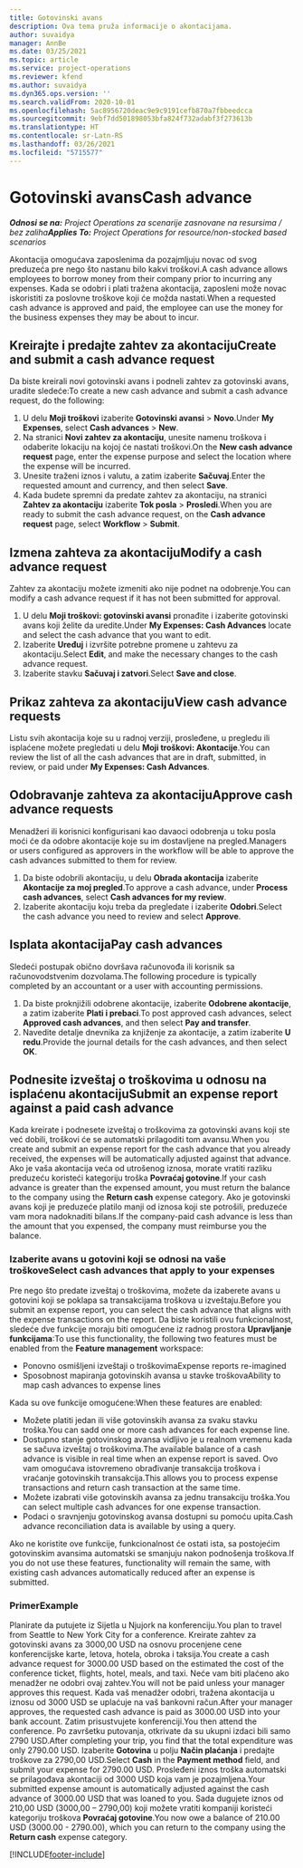 ```yaml
---
title: Gotovinski avans
description: Ova tema pruža informacije o akontacijama.
author: suvaidya
manager: AnnBe
ms.date: 03/25/2021
ms.topic: article
ms.service: project-operations
ms.reviewer: kfend
ms.author: suvaidya
ms.dyn365.ops.version: ''
ms.search.validFrom: 2020-10-01
ms.openlocfilehash: 5ac8956720deac9e9c9191cefb870a7fbbeedcca
ms.sourcegitcommit: 9ebf7dd501898053bfa824f732adabf3f273613b
ms.translationtype: HT
ms.contentlocale: sr-Latn-RS
ms.lasthandoff: 03/26/2021
ms.locfileid: "5715577"
---
```

# <a name="cash-advance"></a><span data-ttu-id="a7a5b-103">Gotovinski avans</span><span class="sxs-lookup"><span data-stu-id="a7a5b-103">Cash advance</span></span>

<span data-ttu-id="a7a5b-104">_**Odnosi se na:** Project Operations za scenarije zasnovane na resursima / bez zaliha_</span><span class="sxs-lookup"><span data-stu-id="a7a5b-104">_**Applies To:** Project Operations for resource/non-stocked based scenarios_</span></span>

<span data-ttu-id="a7a5b-105">Akontacija omogućava zaposlenima da pozajmljuju novac od svog preduzeća pre nego što nastanu bilo kakvi troškovi.</span><span class="sxs-lookup"><span data-stu-id="a7a5b-105">A cash advance allows employees to borrow money from their company prior to incurring any expenses.</span></span> <span data-ttu-id="a7a5b-106">Kada se odobri i plati tražena akontacija, zaposleni može novac iskoristiti za poslovne troškove koji će možda nastati.</span><span class="sxs-lookup"><span data-stu-id="a7a5b-106">When a requested cash advance is approved and paid, the employee can use the money for the business expenses they may be about to incur.</span></span> 

## <a name="create-and-submit-a-cash-advance-request"></a><span data-ttu-id="a7a5b-107">Kreirajte i predajte zahtev za akontaciju</span><span class="sxs-lookup"><span data-stu-id="a7a5b-107">Create and submit a cash advance request</span></span>
<span data-ttu-id="a7a5b-108">Da biste kreirali novi gotovinski avans i podneli zahtev za gotovinski avans, uradite sledeće:</span><span class="sxs-lookup"><span data-stu-id="a7a5b-108">To create a new cash advance and submit a cash advance request, do the following:</span></span> 

1. <span data-ttu-id="a7a5b-109">U delu **Moji troškovi** izaberite **Gotovinski avansi** > **Novo**.</span><span class="sxs-lookup"><span data-stu-id="a7a5b-109">Under **My Expenses**, select **Cash advances** > **New**.</span></span> 
2. <span data-ttu-id="a7a5b-110">Na stranici **Novi zahtev za akontaciju**, unesite namenu troškova i odaberite lokaciju na kojoj će nastati troškovi.</span><span class="sxs-lookup"><span data-stu-id="a7a5b-110">On the **New cash advance request** page, enter the expense purpose and select the location where the expense will be incurred.</span></span>
3. <span data-ttu-id="a7a5b-111">Unesite traženi iznos i valutu, a zatim izaberite **Sačuvaj**.</span><span class="sxs-lookup"><span data-stu-id="a7a5b-111">Enter the requested amount and currency, and then select **Save**.</span></span> 
4. <span data-ttu-id="a7a5b-112">Kada budete spremni da predate zahtev za akontaciju, na stranici **Zahtev za akontaciju** izaberite **Tok posla** > **Prosledi**.</span><span class="sxs-lookup"><span data-stu-id="a7a5b-112">When you are ready to submit the cash advance request, on the **Cash advance request** page, select **Workflow** > **Submit**.</span></span>

## <a name="modify-a-cash-advance-request"></a><span data-ttu-id="a7a5b-113">Izmena zahteva za akontaciju</span><span class="sxs-lookup"><span data-stu-id="a7a5b-113">Modify a cash advance request</span></span>

<span data-ttu-id="a7a5b-114">Zahtev za akontaciju možete izmeniti ako nije podnet na odobrenje.</span><span class="sxs-lookup"><span data-stu-id="a7a5b-114">You can modify a cash advance request if it has not been submitted for approval.</span></span>

1. <span data-ttu-id="a7a5b-115">U delu **Moji troškovi: gotovinski avansi** pronađite i izaberite gotovinski avans koji želite da uredite.</span><span class="sxs-lookup"><span data-stu-id="a7a5b-115">Under **My Expenses: Cash Advances** locate and select the cash advance that you want to edit.</span></span>
2. <span data-ttu-id="a7a5b-116">Izaberite **Uređuj** i izvršite potrebne promene u zahtevu za akontaciju.</span><span class="sxs-lookup"><span data-stu-id="a7a5b-116">Select **Edit**, and make the necessary changes to the cash advance request.</span></span> 
3. <span data-ttu-id="a7a5b-117">Izaberite stavku **Sačuvaj i zatvori**.</span><span class="sxs-lookup"><span data-stu-id="a7a5b-117">Select **Save and close**.</span></span>


## <a name="view-cash-advance-requests"></a><span data-ttu-id="a7a5b-118">Prikaz zahteva za akontaciju</span><span class="sxs-lookup"><span data-stu-id="a7a5b-118">View cash advance requests</span></span>
<span data-ttu-id="a7a5b-119">Listu svih akontacija koje su u radnoj verziji, prosleđene, u pregledu ili isplaćene možete pregledati u delu **Moji troškovi: Akontacije**.</span><span class="sxs-lookup"><span data-stu-id="a7a5b-119">You can review the list of all the cash advances that are in draft, submitted, in review, or paid under **My Expenses: Cash Advances**.</span></span> 

## <a name="approve-cash-advance-requests"></a><span data-ttu-id="a7a5b-120">Odobravanje zahteva za akontaciju</span><span class="sxs-lookup"><span data-stu-id="a7a5b-120">Approve cash advance requests</span></span>

<span data-ttu-id="a7a5b-121">Menadžeri ili korisnici konfigurisani kao davaoci odobrenja u toku posla moći će da odobre akontacije koje su im dostavljene na pregled.</span><span class="sxs-lookup"><span data-stu-id="a7a5b-121">Managers or users configured as approvers in the workflow will be able to approve the cash advances submitted to them for review.</span></span> 

1. <span data-ttu-id="a7a5b-122">Da biste odobrili akontaciju, u delu **Obrada akontacija** izaberite **Akontacije za moj pregled**.</span><span class="sxs-lookup"><span data-stu-id="a7a5b-122">To approve a cash advance, under **Process cash advances**, select **Cash advances for my review**.</span></span>
2. <span data-ttu-id="a7a5b-123">Izaberite akontaciju koju treba da pregledate i izaberite **Odobri**.</span><span class="sxs-lookup"><span data-stu-id="a7a5b-123">Select the cash advance you need to review and select **Approve**.</span></span>  

## <a name="pay-cash-advances"></a><span data-ttu-id="a7a5b-124">Isplata akontacija</span><span class="sxs-lookup"><span data-stu-id="a7a5b-124">Pay cash advances</span></span> 
<span data-ttu-id="a7a5b-125">Sledeći postupak obično dovršava računovođa ili korisnik sa računovodstvenim dozvolama.</span><span class="sxs-lookup"><span data-stu-id="a7a5b-125">The following procedure is typically completed by an accountant or a user with accounting permissions.</span></span>

1. <span data-ttu-id="a7a5b-126">Da biste proknjižili odobrene akontacije, izaberite **Odobrene akontacije**, a zatim izaberite **Plati i prebaci**.</span><span class="sxs-lookup"><span data-stu-id="a7a5b-126">To post approved cash advances, select **Approved cash advances**, and then select **Pay and transfer**.</span></span>  
2. <span data-ttu-id="a7a5b-127">Navedite detalje dnevnika za knjiženje za akontacije, a zatim izaberite **U redu**.</span><span class="sxs-lookup"><span data-stu-id="a7a5b-127">Provide the journal details for the cash advances, and then select **OK**.</span></span> 

## <a name="submit-an-expense-report-against-a-paid-cash-advance"></a><span data-ttu-id="a7a5b-128">Podnesite izveštaj o troškovima u odnosu na isplaćenu akontaciju</span><span class="sxs-lookup"><span data-stu-id="a7a5b-128">Submit an expense report against a paid cash advance</span></span> 

<span data-ttu-id="a7a5b-129">Kada kreirate i podnesete izveštaj o troškovima za gotovinski avans koji ste već dobili, troškovi će se automatski prilagoditi tom avansu.</span><span class="sxs-lookup"><span data-stu-id="a7a5b-129">When you create and submit an expense report for the cash advance that you already received, the expenses will be automatically adjusted against that advance.</span></span> <span data-ttu-id="a7a5b-130">Ako je vaša akontacija veća od utrošenog iznosa, morate vratiti razliku preduzeću koristeći kategoriju troška **Povraćaj gotovine**.</span><span class="sxs-lookup"><span data-stu-id="a7a5b-130">If your cash advance is greater than the expensed amount, you must return the balance to the company using the **Return cash** expense category.</span></span> <span data-ttu-id="a7a5b-131">Ako je gotovinski avans koji je preduzeće platilo manji od iznosa koji ste potrošili, preduzeće vam mora nadoknaditi bilans.</span><span class="sxs-lookup"><span data-stu-id="a7a5b-131">If the company-paid cash advance is less than the amount that you expensed, the company must reimburse you the balance.</span></span> 

### <a name="select-cash-advances-that-apply-to-your-expenses"></a><span data-ttu-id="a7a5b-132">Izaberite avans u gotovini koji se odnosi na vaše troškove</span><span class="sxs-lookup"><span data-stu-id="a7a5b-132">Select cash advances that apply to your expenses</span></span>
<span data-ttu-id="a7a5b-133">Pre nego što predate izveštaj o troškovima, možete da izaberete avans u gotovini koji se poklapa sa transakcijama troškova u izveštaju.</span><span class="sxs-lookup"><span data-stu-id="a7a5b-133">Before you submit an expense report, you can select the cash advance that aligns with the expense transactions on the report.</span></span> <span data-ttu-id="a7a5b-134">Da biste koristili ovu funkcionalnost, sledeće dve funkcije moraju biti omogućene iz radnog prostora **Upravljanje funkcijama**:</span><span class="sxs-lookup"><span data-stu-id="a7a5b-134">To use this functionality, the following two features must be enabled from the **Feature management** workspace:</span></span>

  - <span data-ttu-id="a7a5b-135">Ponovno osmišljeni izveštaji o troškovima</span><span class="sxs-lookup"><span data-stu-id="a7a5b-135">Expense reports re-imagined</span></span>
  - <span data-ttu-id="a7a5b-136">Sposobnost mapiranja gotovinskih avansa u stavke troškova</span><span class="sxs-lookup"><span data-stu-id="a7a5b-136">Ability to map cash advances to expense lines</span></span>
 
 <span data-ttu-id="a7a5b-137">Kada su ove funkcije omogućene:</span><span class="sxs-lookup"><span data-stu-id="a7a5b-137">When these features are enabled:</span></span>
 
  - <span data-ttu-id="a7a5b-138">Možete platiti jedan ili više gotovinskih avansa za svaku stavku troška.</span><span class="sxs-lookup"><span data-stu-id="a7a5b-138">You can sadd one or more cash advances for each expense line.</span></span>
  - <span data-ttu-id="a7a5b-139">Dostupno stanje gotovinskog avansa vidljivo je u realnom vremenu kada se sačuva izveštaj o troškovima.</span><span class="sxs-lookup"><span data-stu-id="a7a5b-139">The available balance of a cash advance is visible in real time when an expense report is saved.</span></span> <span data-ttu-id="a7a5b-140">Ovo vam omogućava istovremeno obrađivanje transakcija troškova i vraćanje gotovinskih transakcija.</span><span class="sxs-lookup"><span data-stu-id="a7a5b-140">This allows you to process expense transactions and return cash transaction at the same time.</span></span>
  - <span data-ttu-id="a7a5b-141">Možete izabrati više gotovinskih avansa za jednu transakciju troška.</span><span class="sxs-lookup"><span data-stu-id="a7a5b-141">You can select multiple cash advances for one expense transaction.</span></span>
  - <span data-ttu-id="a7a5b-142">Podaci o sravnjenju gotovinskog avansa dostupni su pomoću upita.</span><span class="sxs-lookup"><span data-stu-id="a7a5b-142">Cash advance reconciliation data is available by using a query.</span></span> 
 
<span data-ttu-id="a7a5b-143">Ako ne koristite ove funkcije, funkcionalnost će ostati ista, sa postojećim gotovinskim avansima automatski se smanjuju nakon podnošenja troškova.</span><span class="sxs-lookup"><span data-stu-id="a7a5b-143">If you do not use these features, functionality will remain the same, with existing cash advances automatically reduced after an expense is submitted.</span></span>

### <a name="example"></a><span data-ttu-id="a7a5b-144">Primer</span><span class="sxs-lookup"><span data-stu-id="a7a5b-144">Example</span></span> 
<span data-ttu-id="a7a5b-145">Planirate da putujete iz Sijetla u Njujork na konferenciju.</span><span class="sxs-lookup"><span data-stu-id="a7a5b-145">You plan to travel from Seattle to New York City for a conference.</span></span> <span data-ttu-id="a7a5b-146">Kreirate zahtev za gotovinski avans za 3000,00 USD na osnovu procenjene cene konferencijske karte, letova, hotela, obroka i taksija.</span><span class="sxs-lookup"><span data-stu-id="a7a5b-146">You create a cash advance request for 3000.00 USD based on the estimated the cost of the conference ticket, flights, hotel, meals, and taxi.</span></span> <span data-ttu-id="a7a5b-147">Neće vam biti plaćeno ako menadžer ne odobri ovaj zahtev.</span><span class="sxs-lookup"><span data-stu-id="a7a5b-147">You will not be paid unless your manager approves this request.</span></span> <span data-ttu-id="a7a5b-148">Kada vaš menadžer odobri, tražena akontacija u iznosu od 3000 USD se uplaćuje na vaš bankovni račun.</span><span class="sxs-lookup"><span data-stu-id="a7a5b-148">After your manager approves, the requested cash advance is paid as 3000.00 USD into your bank account.</span></span> <span data-ttu-id="a7a5b-149">Zatim prisustvujete konferenciji.</span><span class="sxs-lookup"><span data-stu-id="a7a5b-149">You then attend the conference.</span></span> <span data-ttu-id="a7a5b-150">Po završetku putovanja, otkrivate da su ukupni izdaci bili samo 2790 USD.</span><span class="sxs-lookup"><span data-stu-id="a7a5b-150">After completing your trip, you find that the total expenditure was only 2790.00 USD.</span></span> <span data-ttu-id="a7a5b-151">Izaberite **Gotovina** u polju **Način plaćanja** i predajte troškove za 2790,00 USD.</span><span class="sxs-lookup"><span data-stu-id="a7a5b-151">Select **Cash** in the **Payment method** field, and submit your expense for 2790.00 USD.</span></span> <span data-ttu-id="a7a5b-152">Prosleđeni iznos troška automatski se prilagođava akontaciji od 3000 USD koja vam je pozajmljena.</span><span class="sxs-lookup"><span data-stu-id="a7a5b-152">Your submitted expense amount is automatically adjusted against the cash advance of 3000.00 USD that was loaned to you.</span></span> <span data-ttu-id="a7a5b-153">Sada dugujete iznos od 210,00 USD (3000,00 – 2790,00) koji možete vratiti kompaniji koristeći kategoriju troškova **Povraćaj gotovine**.</span><span class="sxs-lookup"><span data-stu-id="a7a5b-153">You now owe a balance of 210.00 USD (3000.00 - 2790.00), which you can return to the company using the **Return cash** expense category.</span></span>



[!INCLUDE[footer-include](../includes/footer-banner.md)]
